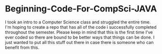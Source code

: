 # Beginning-Code-For-CompSci-JAVA
I took an intro to a Computer Science class and struggled the entire time. I'm hoping to create a repo that has all of the code i successfully completed throughout the semester. 
Please keep in mind that this is the first time I've ever coded so there are bound to be better ways that things can be done. I just wanted to put all this stuff out there in case there is 
someone who can benefit from this. 
